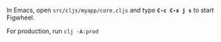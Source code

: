 In Emacs, open `src/cljs/myapp/core.cljs` and type <b>`C-c C-x j s`</b> to start Figwheel.

For production, run `clj -A:prod`
